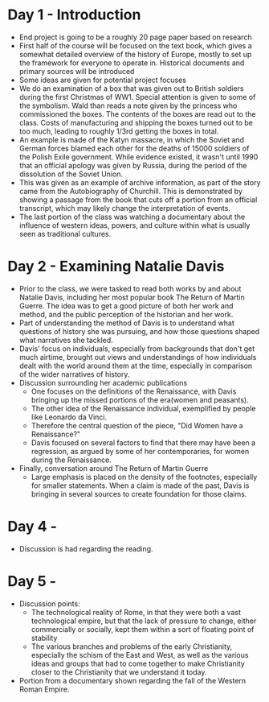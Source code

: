 # Day 1 - Introduction
- End project is going to be a roughly 20 page paper based on research
- First half of the course will be focused on the text book, which gives a somewhat detailed overview of the history of Europe, mostly to set up the framework for everyone to operate in. Historical documents and primary sources will be introduced
- Some ideas are given for potential project focuses
- We do an examination of a box that was given out to British soldiers during the first Christmas of WW1. Special attention is given to some of the symbolism. Wald than reads a note given by the princess who commissioned the boxes. The contents of the boxes are read out to the class. Costs of manufacturing and shipping the boxes turned out to be too much, leading to roughly 1/3rd getting the boxes in total.
- An example is made of the Katyn massacre, in which the Soviet and German forces blamed each other for the deaths of 15000 soldiers of the Polish Exile government. While evidence existed, it wasn't until 1990 that an official apology was given by Russia, during the period of the dissolution of the Soviet Union.
- This was given as an example of archive information, as part of the story came from the Autobiography of Churchill. This is demonstrated by showing a passage from the book that cuts off a portion from an official transcript, which may likely change the interpretation of events.
- The last portion of the class was watching a documentary about the influence of western ideas, powers, and culture within what is usually seen as traditional cultures.
# Day 2 - Examining Natalie Davis
-  Prior to the class, we were tasked to read both works by and about Natalie Davis, including her most popular book The Return of Martin Guerre. The idea was to get a good picture of both her work and method, and the public perception of the historian and her work.
- Part of understanding the method of Davis is to understand what questions of history she was pursuing, and how those questions shaped what narratives she tackled.
- Davis' focus on individuals, especially from backgrounds that don't get much airtime, brought out views and understandings of how individuals dealt with the world around them at the time, especially in comparison of the wider narratives of history.
- Discussion surrounding her academic publications
	- One focuses on the definitions of the Renaissance, with Davis bringing up the missed portions of the era(women and peasants).
	- The other idea of the Renaissance individual, exemplified by people like Leonardo da Vinci.
	- Therefore the central question of the piece, "Did Women have a Renaissance?"
	- Davis focused on several factors to find that there may have been a regression, as argued by some of her contemporaries, for women during the Renaissance.
- Finally, conversation around The Return of Martin Guerre
	- Large emphasis is placed on the density of the footnotes, especially for smaller statements. When a claim is made of the past, Davis is bringing in several sources to create foundation for those claims.
# Day 4 -
- Discussion is had regarding the reading.
# Day 5 -
- Discussion points:
	- The technological reality of Rome, in that they were both a vast technological empire, but that the lack of pressure to change, either commercially or socially, kept them within a sort of floating point of stability
	- The various branches and problems of the early Christianity, especially the schism of the East and West, as well as the various ideas and groups that had to come together to make Christianity closer to the Christianity that we understand it today.
- Portion from a documentary shown regarding the fall of the Western Roman Empire.